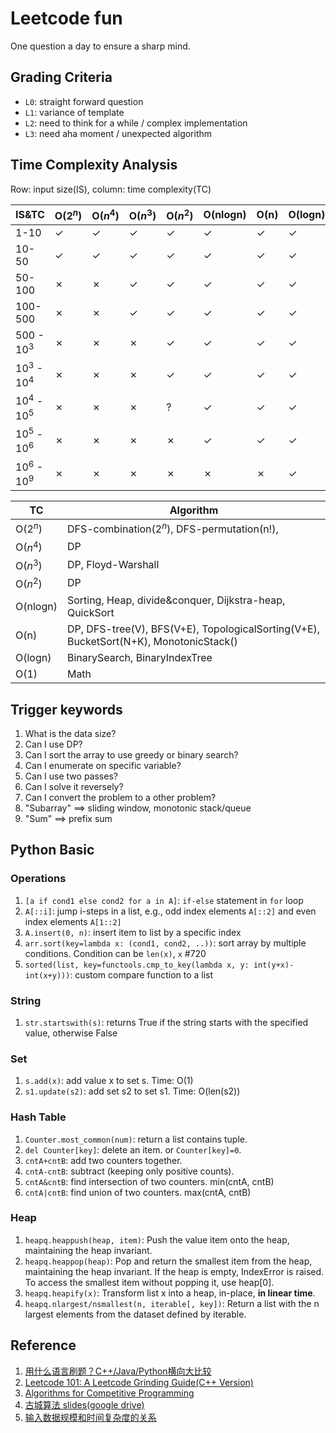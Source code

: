 # Leetcode fun

One question a day to ensure a sharp mind.

## Grading Criteria

- `L0`: straight forward question
- `L1`: variance of template
- `L2`: need to think for a while / complex implementation
- `L3`: need aha moment / unexpected algorithm

## Time Complexity Analysis

Row: input size(IS), column: time complexity(TC)

| IS&TC       |O($2^n$) |O($n^4$) |O($n^3$) |O($n^2$) |O(nlogn) | O(n)    | O(logn) |  O(1)   |
|  ---        | ---     |  ---    |  ---    |  ---    |  ---    |  ---    |  ---    |  ---    |
| 1-10        | &check; | &check; | &check; | &check; | &check; | &check; | &check; | &check; |
| 10-50       | &check; | &check; | &check; | &check; | &check; | &check; | &check; | &check; |
| 50-100      | &cross; | &cross; | &check; | &check; | &check; | &check; | &check; | &check; |
| 100-500     | &cross; | &cross; | &check; | &check; | &check; | &check; | &check; | &check; |
| 500 - $10^3$  | &cross; | &cross; | &cross; | &check; | &check; | &check; | &check; | &check; |
|$10^3$ - $10^4$| &cross; | &cross; | &cross; | &check; | &check; | &check; | &check; | &check; |
|$10^4$ - $10^5$| &cross; | &cross; | &cross; | &quest; | &check; | &check; | &check; | &check; |
|$10^5$ - $10^6$| &cross; | &cross; | &cross; | &cross; | &check; | &check; | &check; | &check; |
|$10^6$ - $10^9$| &cross; | &cross; | &cross; | &cross; | &cross; | &cross; | &check; | &check; |

| TC       |  Algorithm                                                           |
|---       |   ---                                                                |
| O($2^n$) | DFS-combination($2^n$), DFS-permutation(n!),                                     |
| O($n^4$) | DP                                                                   |
| O($n^3$) | DP, Floyd-Warshall                                                   |
| O($n^2$) | DP                                                                   |
| O(nlogn) | Sorting, Heap, divide&conquer, Dijkstra-heap, QuickSort              |
| O(n)     | DP, DFS-tree(V), BFS(V+E), TopologicalSorting(V+E), BucketSort(N+K), MonotonicStack()  |
| O(logn)  | BinarySearch,  BinaryIndexTree|
| O(1)     | Math                                                                 |

## Trigger keywords

1. What is the data size?
2. Can I use DP?
3. Can I sort the array to use greedy or binary search?
4. Can I enumerate on specific variable?
5. Can I use two passes?
6. Can I solve it reversely?
7. Can I convert the problem to a other problem?
8. "Subarray" ==> sliding window, monotonic stack/queue
9. "Sum" ==> prefix sum

## Python Basic

### Operations

1. `[a if cond1 else cond2 for a in A]`: `if-else` statement in `for` loop
2. `A[::i]`: jump i-steps in a list, e.g., odd index elements `A[::2]` and even index elements `A[1::2]`
3. `A.insert(0, n)`: insert item to list by a specific index
4. `arr.sort(key=lambda x: (cond1, cond2, ..))`: sort array by multiple conditions. Condition can be `len(x)`, `x` #720
5. `sorted(list, key=functools.cmp_to_key(lambda x, y: int(y+x)-int(x+y)))`: custom compare function to a list

### String

1. `str.startswith(s)`: returns True if the string starts with the specified value, otherwise False

### Set

1. `s.add(x)`: add value x to set s. Time: O(1)
2. `s1.update(s2)`: add set s2 to set s1. Time: O(len(s2))

### Hash Table

1. `Counter.most_common(num)`: return a list contains tuple.
2. `del Counter[key]`: delete an item. or `Counter[key]=0`.
3. `cntA+cntB`: add two counters together.
4. `cntA-cntB`: subtract (keeping only positive counts).
5. `cntA&cntB`: find intersection of two counters. min(cntA, cntB)
6. `cntA|cntB`: find union of two counters. max(cntA, cntB)

### Heap

1. `heapq.heappush(heap, item)`: Push the value item onto the heap, maintaining the heap invariant.
2. `heapq.heappop(heap)`: Pop and return the smallest item from the heap, maintaining the heap invariant. If the heap is empty, IndexError is raised. To access the smallest item without popping it, use heap[0].
3. `heapq.heapify(x)`: Transform list x into a heap, in-place, **in linear time**.
4. `heapq.nlargest/nsmallest(n, iterable[, key])`: Return a list with the n largest elements from the dataset defined by iterable.

## Reference

1. [用什么语言刷题？C++/Java/Python横向大比较](https://www.youtube.com/watch?v=ZyCQBrcr6jk&list=PLLuMmzMTgVK7XfFadhkPuF_ztvhxbriDr&index=7)
2. [Leetcode 101: A Leetcode Grinding Guide(C++ Version)](https://github.com/changgyhub/leetcode_101)
3. [Algorithms for Competitive Programming](https://cp-algorithms.com/)
4. [古城算法 slides(google drive)](https://drive.google.com/drive/folders/17I-0mEeaY8X5j7RRMh0x_a2zNLu7jafq)
5. [输入数据规模和时间复杂度的关系](https://www.youtube.com/watch?v=eG99FDBeuJo)
